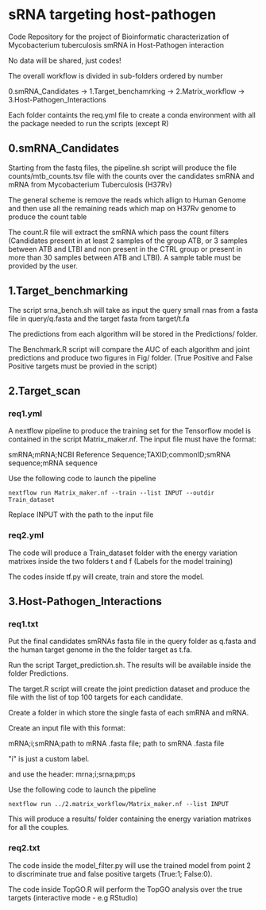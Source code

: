 # sRNA targeting host-pathogen

Code Repository for the project of Bioinformatic characterization of Mycobacterium tuberculosis smRNA in Host-Pathogen interaction

No data will be shared, just codes!

The overall workflow is divided in sub-folders ordered by number


0.smRNA_Candidates -> 1.Target_benchamrking -> 2.Matrix_workflow -> 3.Host-Pathogen_Interactions

Each folder containts the req.yml file to create a conda environment with all the package needed to run the scripts (except R)

## 0.smRNA_Candidates

Starting from the fastq files, the pipeline.sh script will produce the file counts/mtb_counts.tsv file with the counts over the candidates smRNA and mRNA from Mycobacterium Tuberculosis (H37Rv)

The general scheme is remove the reads which allign to Human Genome and then use all the remaining reads which map on H37Rv genome to produce the count table

The count.R file will extract the smRNA which pass the count filters (Candidates present in at least 2 samples of the group ATB, or 3 samples between ATB and LTBI and non present in the CTRL group or present in more than 30 samples between ATB and LTBI). A sample table must be provided by the user.


## 1.Target_benchmarking

The script srna_bench.sh will take as input the query small rnas from a fasta file in query/q.fasta and the target fasta from target/t.fa

The predictions from each algorithm will be stored in the Predictions/ folder.

The Benchmark.R script will compare the AUC of each algorithm and joint predictions and produce two figures in Fig/ folder. (True Positive and False Positive targets must be provied in the script)

## 2.Target_scan

### req1.yml

A nextflow pipeline to produce the training set for the Tensorflow model is contained in the script Matrix_maker.nf. The input file must have the format:

smRNA;mRNA;NCBI Reference Sequence;TAXID;commonID;smRNA sequence;mRNA sequence

Use the following code to launch the pipeline
```
nextflow run Matrix_maker.nf --train --list INPUT --outdir Train_dataset
```
Replace INPUT with the path to the input file

### req2.yml

The code will produce a Train_dataset folder with the energy variation matrixes inside the two folders t and f (Labels for the model training)


The codes inside tf.py will create, train and store the model.

## 3.Host-Pathogen_Interactions

### req1.txt

Put the final candidates smRNAs fasta file in the query folder as q.fasta and the human target genome in the the folder target as t.fa.

Run the script Target_prediction.sh. The results will be available inside the folder Predictions.

The target.R script will create the joint prediction dataset and produce the file with the list of top 100 targets for each candidate.

Create a folder in which store the single fasta of each smRNA and mRNA.

Create an input file with this format:

mRNA;i;smRNA;path to mRNA .fasta file; path to smRNA .fasta file

"i" is just a custom label.

and use the header: mrna;i;srna;pm;ps

Use the following code to launch the pipeline
```
nextflow run ../2.matrix_workflow/Matrix_maker.nf --list INPUT
```
This will produce a results/ folder containing the energy variation matrixes for all the couples. 

### req2.txt

The code inside the model_filter.py will use the trained model from point 2 to discriminate true and false positive targets (True:1; False:0).

The code inside TopGO.R will perform the TopGO analysis over the true targets (interactive mode - e.g RStudio)








